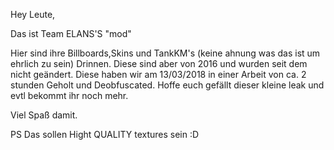 Hey Leute,

Das ist Team ELANS'S "mod"

Hier sind ihre Billboards,Skins und TankKM's (keine ahnung was das ist um ehrlich zu sein) Drinnen. Diese sind aber von 2016 und wurden seit dem nicht geändert. 
Diese haben wir am 13/03/2018 in einer Arbeit von ca. 2 stunden Geholt und Deobfuscated. 
Hoffe euch gefällt dieser kleine leak und evtl bekommt ihr noch mehr.

Viel Spaß damit.

PS Das sollen Hight QUALITY textures sein :D